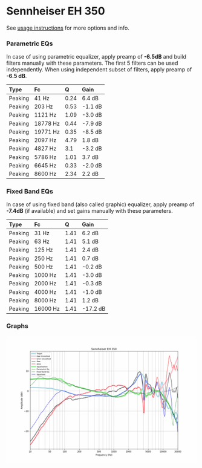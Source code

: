 # Sennheiser EH 350
See [usage instructions](https://github.com/jaakkopasanen/AutoEq#usage) for more options and info.

### Parametric EQs
In case of using parametric equalizer, apply preamp of **-6.5dB** and build filters manually
with these parameters. The first 5 filters can be used independently.
When using independent subset of filters, apply preamp of **-6.5 dB**.

| Type    | Fc       |    Q | Gain    |
|:--------|:---------|:-----|:--------|
| Peaking | 41 Hz    | 0.24 | 6.4 dB  |
| Peaking | 203 Hz   | 0.53 | -1.1 dB |
| Peaking | 1121 Hz  | 1.09 | -3.0 dB |
| Peaking | 18778 Hz | 0.44 | -7.9 dB |
| Peaking | 19771 Hz | 0.35 | -8.5 dB |
| Peaking | 2097 Hz  | 4.79 | 1.8 dB  |
| Peaking | 4827 Hz  | 3.1  | -3.2 dB |
| Peaking | 5786 Hz  | 1.01 | 3.7 dB  |
| Peaking | 6645 Hz  | 0.33 | -2.0 dB |
| Peaking | 8600 Hz  | 2.34 | 2.2 dB  |

### Fixed Band EQs
In case of using fixed band (also called graphic) equalizer, apply preamp of **-7.4dB**
(if available) and set gains manually with these parameters.

| Type    | Fc       |    Q | Gain     |
|:--------|:---------|:-----|:---------|
| Peaking | 31 Hz    | 1.41 | 6.2 dB   |
| Peaking | 63 Hz    | 1.41 | 5.1 dB   |
| Peaking | 125 Hz   | 1.41 | 2.4 dB   |
| Peaking | 250 Hz   | 1.41 | 0.7 dB   |
| Peaking | 500 Hz   | 1.41 | -0.2 dB  |
| Peaking | 1000 Hz  | 1.41 | -3.0 dB  |
| Peaking | 2000 Hz  | 1.41 | -0.3 dB  |
| Peaking | 4000 Hz  | 1.41 | -1.0 dB  |
| Peaking | 8000 Hz  | 1.41 | 1.2 dB   |
| Peaking | 16000 Hz | 1.41 | -17.2 dB |

### Graphs
![](./Sennheiser%20EH%20350.png)